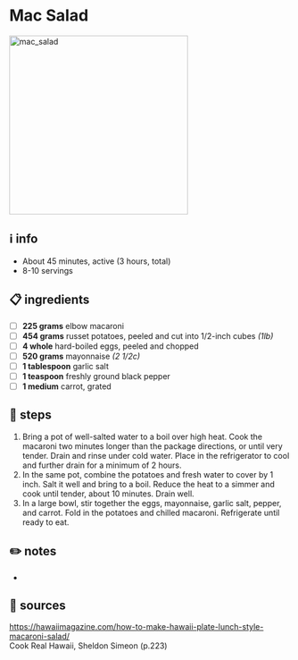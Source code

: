# Mac Salad  
<img src="https://olo-images-live.imgix.net/8d/8d96fd8fac4b48eaa80447c9db5c8103.jpg?auto=format%2Ccompress&q=60&cs=tinysrgb&w=1200&h=800&fit=fill&fm=png32&bg=transparent&s=fa47fd3899fe7c628ed757233555071b" alt="mac_salad" width="320"/>

## ℹ️ info  
* About 45 minutes, active (3 hours, total)  
* 8-10 servings  

## 📋 ingredients  
- [ ] **225	grams**	elbow macaroni
- [ ] **454	grams**	russet potatoes, peeled and cut into 1/2-inch cubes *(1lb)*
- [ ] **4	whole**	hard-boiled eggs, peeled and chopped
- [ ] **520	grams**	mayonnaise *(2 1/2c)*
- [ ] **1	tablespoon**	garlic salt
- [ ] **1	teaspoon**	freshly ground black pepper
- [ ] **1	medium**	carrot, grated

## 🔪 steps  
1. Bring a pot of well-salted water to a boil over high heat. Cook the macaroni two minutes longer than the package directions, or until very tender. Drain and rinse under cold water. Place in the refrigerator to cool and further drain for a minimum of 2 hours.
2. In the same pot, combine the potatoes and fresh water to cover by 1 inch. Salt it well and bring to a boil. Reduce the heat to a simmer and cook until tender, about 10 minutes. Drain well.
3. In a large bowl, stir together the eggs, mayonnaise, garlic salt, pepper, and carrot. Fold in the potatoes and chilled macaroni. Refrigerate until ready to eat.

## ✏️ notes  
* 

## 🔗 sources  
https://hawaiimagazine.com/how-to-make-hawaii-plate-lunch-style-macaroni-salad/  
Cook Real Hawaii, Sheldon Simeon (p.223)  
